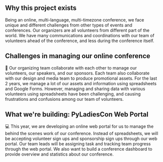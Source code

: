## Why this project exists

Being an online, multi-language, multi-timezone conference, we face unique and different challenges from other types of events and conferences.
Our organizers are all volunteers from different part of the world.
We have many communications and coordinations with our team of volunteers ahead of the conference, and less during the conference itself.

## Challenges in managing our online conference

🤕 Our organizing team collaborate with each other to manage our volunteers, our speakers, and our sponsors.
Each team also collaborate with our design and media team to produce promotional assets.
For the last 2 years, we manage a lot of our assets and information using spreadsheets and Google Forms.
However, managing and sharing data with various volunteers using spreadsheets have been challenging, and causing frustrations and confusions among our team of volunteers.

## What we're building: PyLadiesCon Web Portal

💻 This year, we are developing an online web portal for us to manage the behind the scenes work of our conference.
Instead of spreadsheets, we will be accepting volunteer sign ups and sponsorship sign ups through our web portal.
Our team leads will be assigning task and tracking team progress through the web portal.
We also want to build a conference dashboard to provide overview and statistics about our conference.
